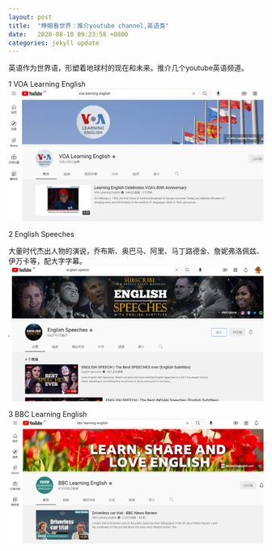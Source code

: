 ```yaml
---
layout: post
title:  "睁眼看世界：推介youtube channel,英语类"
date:   2020-08-10 09:23:58 +0800
categories: jekyll update
---
```

英语作为世界语，形塑着地球村的现在和未来。推介几个youtube英语频道。

1 VOA Learning English
![Voa](/images/voa.png)


2 English Speeches

大量时代杰出人物的演说，乔布斯、奥巴马、阿里、马丁路德金、詹妮弗洛佩兹、伊万卡等，配大字字幕。
![English Speech](/images/english-speech.png)


3 BBC Learning English
![Bbc English](/images/bbc-english.png)
